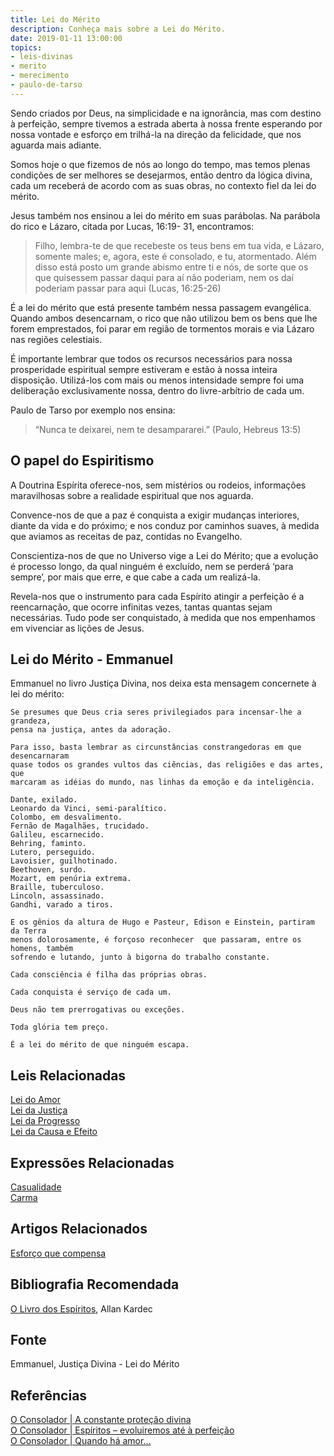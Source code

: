 ```yaml
---
title: Lei do Mérito
description: Conheça mais sobre a Lei do Mérito.
date: 2019-01-11 13:00:00
topics: 
- leis-divinas
- merito
- merecimento
- paulo-de-tarso
---
```


Sendo criados por Deus, na simplicidade e na ignorância, mas com destino à
perfeição, sempre tivemos a estrada aberta à nossa frente esperando por nossa
vontade e esforço em trilhá-la na direção da felicidade, que nos aguarda mais
adiante.

Somos hoje o que fizemos de nós ao longo do tempo, mas temos plenas condições de
ser melhores se desejarmos, então dentro da lógica divina, cada um receberá de
acordo com as suas obras, no contexto fiel da lei do mérito.

Jesus também nos ensinou a lei do mérito em suas parábolas. Na parábola do rico
e Lázaro, citada por Lucas, 16:19- 31, encontramos:

> Filho, lembra-te de que recebeste os teus bens em tua vida, e Lázaro, somente
males; e, agora, este é consolado, e tu, atormentado. Além disso está posto um
grande abismo entre ti e nós, de sorte que os que quisessem passar daqui para aí
não poderiam, nem os daí poderiam passar para aqui (Lucas, 16:25-26)

É a lei do mérito que está presente também nessa passagem evangélica. Quando
ambos desencarnam, o rico que não utilizou bem os bens que lhe forem
emprestados, foi parar em região de tormentos morais e via Lázaro nas regiões
celestiais.
 
É importante lembrar que todos os recursos necessários para nossa prosperidade
espiritual sempre estiveram e estão à nossa inteira disposição. Utilizá-los com
mais ou menos intensidade sempre foi uma deliberação exclusivamente nossa,
dentro do livre-arbítrio de cada um.

Paulo de Tarso por exemplo nos ensina:
> “Nunca te deixarei, nem te desampararei.” (Paulo, Hebreus 13:5)

## O papel do Espiritismo
A Doutrina Espírita oferece-nos, sem mistérios ou rodeios, informações
maravilhosas sobre a realidade espiritual que nos aguarda.

Convence-nos de que a paz é conquista a exigir mudanças interiores, diante da
vida e do próximo; e nos conduz por caminhos suaves, à medida que aviamos as
receitas de paz, contidas no Evangelho.

Conscientiza-nos de que no Universo vige a Lei do Mérito; que a evolução é
processo longo, da qual ninguém é excluído, nem se perderá ‘para sempre’, por
mais que erre, e que cabe a cada um realizá-la.

Revela-nos que o instrumento para cada Espírito atingir a perfeição é a
reencarnação, que ocorre infinitas vezes, tantas quantas sejam necessárias. Tudo
pode ser conquistado, à medida que nos empenhamos em vivenciar as lições de
Jesus.

## Lei do Mérito - Emmanuel
Emmanuel no livro Justiça Divina, nos deixa esta mensagem concernete à lei do
mérito:

```
Se presumes que Deus cria seres privilegiados para incensar-lhe a grandeza,
pensa na justiça, antes da adoração.

Para isso, basta lembrar as circunstâncias constrangedoras em que desencarnaram
quase todos os grandes vultos das ciências, das religiões e das artes, que
marcaram as idéias do mundo, nas linhas da emoção e da inteligência.

Dante, exilado.
Leonardo da Vinci, semi-paralítico.
Colombo, em desvalimento.
Fernão de Magalhães, trucidado.
Galileu, escarnecido.
Behring, faminto.
Lutero, perseguido.
Lavoisier, guilhotinado.
Beethoven, surdo.
Mozart, em penúria extrema.
Braille, tuberculoso.
Lincoln, assassinado.
Gandhi, varado a tiros.

E os gênios da altura de Hugo e Pasteur, Edison e Einstein, partiram da Terra
menos dolorosamente, é forçoso reconhecer  que passaram, entre os homens, também
sofrendo e lutando, junto à bigorna do trabalho constante.

Cada consciência é filha das próprias obras.

Cada conquista é serviço de cada um.

Deus não tem prerrogativas ou exceções.

Toda glória tem preço.

É a lei do mérito de que ninguém escapa.
```

## Leis Relacionadas
[Lei do Amor](../amor)   
[Lei da Justiça](../justica)  
[Lei da Progresso](../progresso)  
[Lei da Causa e Efeito](../cause-effect)  

## Expressões Relacionadas
[Casualidade](/sobre/casualidade)  
[Carma](/sobre/carma)

## Artigos Relacionados
[Esforço que compensa](../artigos/esforco-que-compensa)

## Bibliografia Recomendada
[O Livro dos Espíritos](/livros/livro-dos-espiritos), Allan Kardec  

## Fonte
Emmanuel, Justiça Divina - Lei do Mérito

## Referências
[O Consolador | A constante proteção divina](http://www.oconsolador.com.br/ano6/283/waldenir_cuin.html)  
[O Consolador | Espíritos – evoluiremos até à perfeição](http://www.oconsolador.com.br/ano10/483/ca3.html)  
[O Consolador | Quando há amor...](http://www.oconsolador.com.br/ano13/625/especial.html)  
